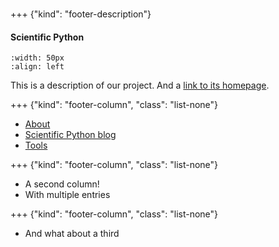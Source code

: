<h1></h1>

+++ {"kind": "footer-description"}

<h4>Scientific Python</h4>

```{image} https://scientific-python.org/images/logo.svg
:width: 50px
:align: left
```

This is a description of our project. And a [link to its homepage](https://scientific-python.org).

+++ {"kind": "footer-column", "class": "list-none"}

- [About](https://scientific-python.org/about/)
- [Scientific Python blog](https://blog.scientific-python.org)
- [Tools](https://tools.scientific-python.org)

+++ {"kind": "footer-column", "class": "list-none"}

- A second column!
- With multiple entries

+++ {"kind": "footer-column", "class": "list-none"}

- And what about a third
